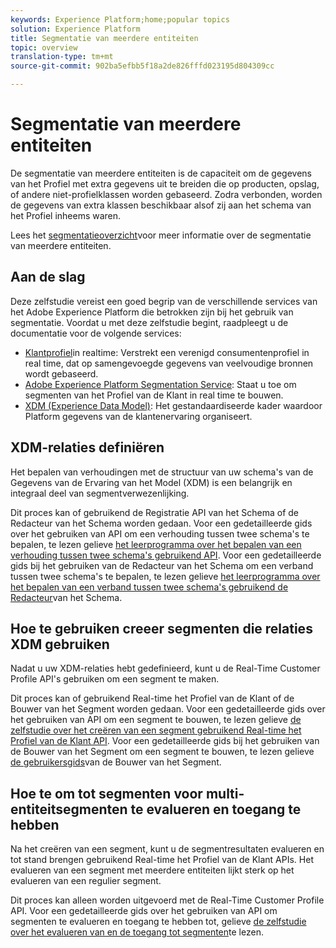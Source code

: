 ```yaml
---
keywords: Experience Platform;home;popular topics
solution: Experience Platform
title: Segmentatie van meerdere entiteiten
topic: overview
translation-type: tm+mt
source-git-commit: 902ba5efbb5f18a2de826fffd023195d804309cc

---
```



# Segmentatie van meerdere entiteiten

De segmentatie van meerdere entiteiten is de capaciteit om de gegevens van het Profiel met extra gegevens uit te breiden die op producten, opslag, of andere niet-profielklassen worden gebaseerd. Zodra verbonden, worden de gegevens van extra klassen beschikbaar alsof zij aan het schema van het Profiel inheems waren.

Lees het [segmentatieoverzicht](./home.md)voor meer informatie over de segmentatie van meerdere entiteiten.

## Aan de slag

Deze zelfstudie vereist een goed begrip van de verschillende services van het Adobe Experience Platform die betrokken zijn bij het gebruik van segmentatie. Voordat u met deze zelfstudie begint, raadpleegt u de documentatie voor de volgende services:

- [Klantprofiel](../profile/home.md)in realtime: Verstrekt een verenigd consumentenprofiel in real time, dat op samengevoegde gegevens van veelvoudige bronnen wordt gebaseerd.
- [Adobe Experience Platform Segmentation Service](./home.md): Staat u toe om segmenten van het Profiel van de Klant in real time te bouwen.
- [XDM (Experience Data Model)](../xdm/home.md): Het gestandaardiseerde kader waardoor Platform gegevens van de klantenervaring organiseert.

## XDM-relaties definiëren

Het bepalen van verhoudingen met de structuur van uw schema&#39;s van de Gegevens van de Ervaring van het Model (XDM) is een belangrijk en integraal deel van segmentverwezenlijking.

Dit proces kan of gebruikend de Registratie API van het Schema of de Redacteur van het Schema worden gedaan. Voor een gedetailleerde gids over het gebruiken van API om een verhouding tussen twee schema&#39;s te bepalen, te lezen gelieve [het leerprogramma over het bepalen van een verhouding tussen twee schema&#39;s gebruikend API](../xdm/tutorials/relationship-api.md). Voor een gedetailleerde gids bij het gebruiken van de Redacteur van het Schema om een verband tussen twee schema&#39;s te bepalen, te lezen gelieve [het leerprogramma over het bepalen van een verband tussen twee schema&#39;s gebruikend de Redacteur](../xdm/tutorials/relationship-ui.md)van het Schema.

## Hoe te gebruiken creeer segmenten die relaties XDM gebruiken

Nadat u uw XDM-relaties hebt gedefinieerd, kunt u de Real-Time Customer Profile API&#39;s gebruiken om een segment te maken.

Dit proces kan of gebruikend Real-time het Profiel van de Klant of de Bouwer van het Segment worden gedaan. Voor een gedetailleerde gids over het gebruiken van API om een segment te bouwen, te lezen gelieve [de zelfstudie over het creëren van een segment gebruikend Real-time het Profiel van de Klant API](./tutorials/create-a-segment.md). Voor een gedetailleerde gids bij het gebruiken van de Bouwer van het Segment om een segment te bouwen, te lezen gelieve [de gebruikersgids](./ui/overview.md)van de Bouwer van het Segment.

## Hoe te om tot segmenten voor multi-entiteitsegmenten te evalueren en toegang te hebben

Na het creëren van een segment, kunt u de segmentresultaten evalueren en tot stand brengen gebruikend Real-time het Profiel van de Klant APIs. Het evalueren van een segment met meerdere entiteiten lijkt sterk op het evalueren van een regulier segment.

Dit proces kan alleen worden uitgevoerd met de Real-Time Customer Profile API. Voor een gedetailleerde gids over het gebruiken van API om segmenten te evalueren en toegang te hebben tot, gelieve [de zelfstudie over het evalueren van en de toegang tot segmenten](./tutorials/evaluate-a-segment.md)te lezen.